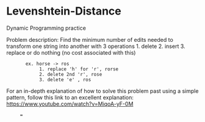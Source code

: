 # Levenshtein-Distance
Dynamic Programming practice

 Problem description:
 Find the minimum number of edits needed to transform one string into another with 3 operations
           1. delete
           2. insert
           3. replace
or do nothing (no cost associated with this)

           ex. horse -> ros
                1. replace 'h' for 'r', rorse
                2. delete 2nd 'r', rose
                3. delete 'e' , ros

For an in-depth explanation of how to solve this problem past using a simple pattern, follow this link to an excellent explanation: https://www.youtube.com/watch?v=MiqoA-yF-0M


         =
